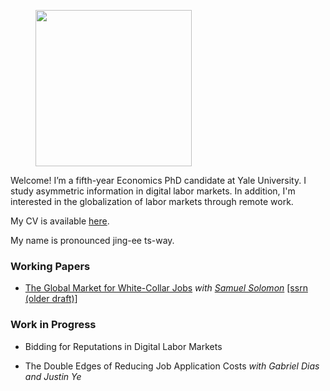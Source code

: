 
<figure>
  <img src="images/portrait.jpg" width="250" >
</figure>


Welcome! I’m a fifth-year Economics PhD candidate at Yale University. I study asymmetric information in digital labor markets. In addition, I'm interested in the globalization of labor markets through remote work. 

My CV is available [here](/resume.pdf). 

My name is pronounced jing-ee ts-way.

### Working Papers

* [The Global Market for White-Collar Jobs](/CuiSolomonWhiteCollarGlobalization.pdf) *with [Samuel Solomon](https://www.samuelmsolomon.com/)* [[ssrn (older draft)]](https://papers.ssrn.com/sol3/papers.cfm?abstract_id=4942498)


### Work in Progress

* Bidding for Reputations in Digital Labor Markets

* The Double Edges of Reducing Job Application Costs *with Gabriel Dias and Justin Ye*



